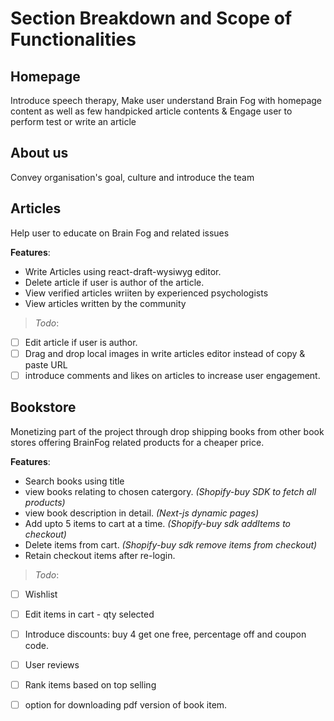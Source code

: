 # Section Breakdown and Scope of Functionalities


## Homepage

Introduce speech therapy, Make user understand Brain Fog with homepage content as well as few handpicked article contents & Engage user to perform test or write an article 

## About us

Convey organisation's goal, culture and introduce the team

## Articles

Help user to educate on Brain Fog and related issues

**Features**: 

- Write Articles using react-draft-wysiwyg editor. <br>
- Delete article if user is author of the article. 
- View verified articles wriiten by experienced psychologists <br>
- View articles written by the community <br>

> *Todo*: 
- [ ] Edit article if user is author. <br>
- [ ] Drag and drop local images in write articles editor instead of copy & paste URL
- [ ] introduce comments and likes on articles to increase user engagement. 

## Bookstore

Monetizing part of the project through drop shipping books from other book stores offering BrainFog related products for a cheaper price. 

**Features**:

- Search books using title
- view books relating to chosen catergory.    *(Shopify-buy SDK to fetch all products)*
- view book description in detail.     *(Next-js dynamic pages)* 
- Add upto 5 items to cart at a time.     *(Shopify-buy sdk addItems to checkout)* 
- Delete items from cart.  *(Shopify-buy sdk remove items from checkout)*
- Retain checkout items after re-login.

> *Todo*:
- [ ] Wishlist 
- [ ] Edit items in cart - qty selected
- [ ] Introduce discounts: buy 4 get one free, percentage off and coupon code. 
- [ ] User reviews 
- [ ] Rank items based on top selling
- [ ] option for downloading pdf version of book item.








